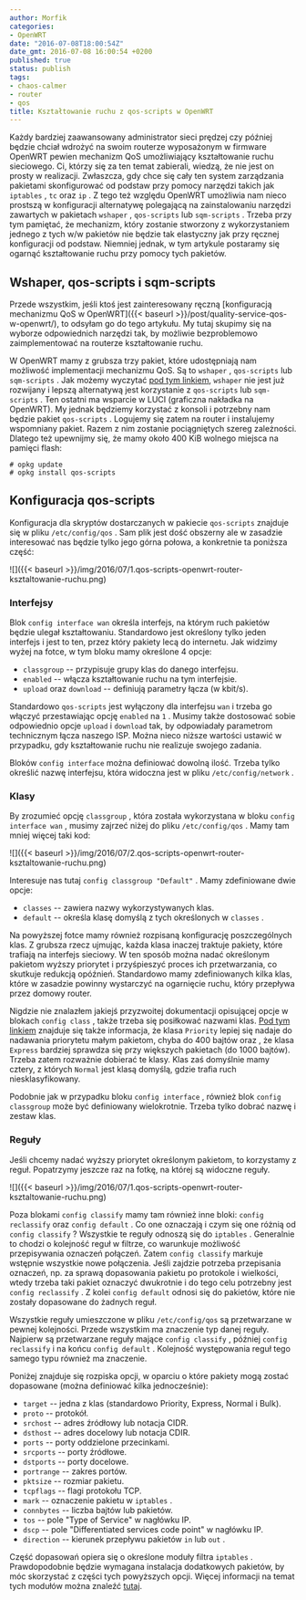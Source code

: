 ```yaml
---
author: Morfik
categories:
- OpenWRT
date: "2016-07-08T18:00:54Z"
date_gmt: 2016-07-08 16:00:54 +0200
published: true
status: publish
tags:
- chaos-calmer
- router
- qos
title: Kształtowanie ruchu z qos-scripts w OpenWRT
---
```


Każdy bardziej zaawansowany administrator sieci prędzej czy później będzie chciał wdrożyć na swoim
routerze wyposażonym w firmware OpenWRT pewien mechanizm QoS umożliwiający kształtowanie ruchu
sieciowego. Ci, którzy się za ten temat zabierali, wiedzą, że nie jest on prosty w realizacji.
Zwłaszcza, gdy chce się cały ten system zarządzania pakietami skonfigurować od podstaw przy pomocy
narzędzi takich jak `iptables` , `tc` oraz `ip` . Z tego też względu OpenWRT umożliwia nam nieco
prostszą w konfiguracji alternatywę polegającą na zainstalowaniu narzędzi zawartych w pakietach
`wshaper` , `qos-scripts` lub `sqm-scripts` . Trzeba przy tym pamiętać, że mechanizm, który zostanie
stworzony z wykorzystaniem jednego z tych w/w pakietów nie będzie tak elastyczny jak przy ręcznej
konfiguracji od podstaw. Niemniej jednak, w tym artykule postaramy się ogarnąć kształtowanie ruchu
przy pomocy tych pakietów.

<!--more-->
## Wshaper, qos-scripts i sqm-scripts

Przede wszystkim, jeśli ktoś jest zainteresowany ręczną [konfiguracją mechanizmu QoS w
OpenWRT]({{< baseurl >}}/post/quality-service-qos-w-openwrt/), to odsyłam go do tego artykułu. My
tutaj skupimy się na wyborze odpowiednich narzędzi tak, by możliwie bezproblemowo zaimplementować na
routerze kształtowanie ruchu.

W OpenWRT mamy z grubsza trzy pakiet, które udostępniają nam możliwość implementacji mechanizmu QoS.
Są to `wshaper` , `qos-scripts` lub `sqm-scripts` . Jak możemy wyczytać [pod tym
linkiem](https://wiki.openwrt.org/doc/uci/qos), `wshaper` nie jest już rozwijany i lepszą
alternatywą jest korzystanie z `qos-scripts` lub `sqm-scripts` . Ten ostatni ma wsparcie w LUCI
(graficzna nakładka na OpenWRT). My jednak będziemy korzystać z konsoli i potrzebny nam będzie
pakiet `qos-scripts` . Logujemy się zatem na router i instalujemy wspomniany pakiet. Razem z nim
zostanie pociągniętych szereg zależności. Dlatego też upewnijmy się, że mamy około 400 KiB wolnego
miejsca na pamięci flash:

    # opkg update
    # opkg install qos-scripts

## Konfiguracja qos-scripts

Konfiguracja dla skryptów dostarczanych w pakiecie `qos-scripts` znajduje się w pliku
`/etc/config/qos` . Sam plik jest dość obszerny ale w zasadzie interesować nas będzie tylko jego
górna połowa, a konkretnie ta poniższa część:

![]({{< baseurl >}}/img/2016/07/1.qos-scripts-openwrt-router-ksztaltowanie-ruchu.png)

### Interfejsy

Blok `config interface wan` określa interfejs, na którym ruch pakietów będzie ulegał kształtowaniu.
Standardowo jest określony tylko jeden interfejs i jest to ten, przez który pakiety lecą do
internetu. Jak widzimy wyżej na fotce, w tym bloku mamy określone 4 opcje:

  - `classgroup` -- przypisuje grupy klas do danego interfejsu.
  - `enabled` -- włącza kształtowanie ruchu na tym interfejsie.
  - `upload` oraz `download` -- definiują parametry łącza (w kbit/s).

Standardowo `qos-scripts` jest wyłączony dla interfejsu `wan` i trzeba go włączyć przestawiając
opcję `enabled` na `1` . Musimy także dostosować sobie odpowiednio opcje `upload` i `download` tak,
by odpowiadały parametrom technicznym łącza naszego ISP. Można nieco niższe wartości ustawić w
przypadku, gdy kształtowanie ruchu nie realizuje swojego zadania.

Bloków `config interface` można definiować dowolną ilość. Trzeba tylko określić nazwę interfejsu,
która widoczna jest w pliku `/etc/config/network` .

### Klasy

By zrozumieć opcję `classgroup` , która została wykorzystana w bloku `config interface wan` , musimy
zajrzeć niżej do pliku `/etc/config/qos` . Mamy tam mniej więcej taki kod:

![]({{< baseurl >}}/img/2016/07/2.qos-scripts-openwrt-router-ksztaltowanie-ruchu.png)

Interesuje nas tutaj `config classgroup "Default"` . Mamy zdefiniowane dwie opcje:

  - `classes` -- zawiera nazwy wykorzystywanych klas.
  - `default` -- określa klasę domyślą z tych określonych w `classes` .

Na powyższej fotce mamy również rozpisaną konfigurację poszczególnych klas. Z grubsza rzecz ujmując,
każda klasa inaczej traktuje pakiety, które trafiają na interfejs sieciowy. W ten sposób można nadać
określonym pakietom wyższy priorytet i przyśpieszyć proces ich przetwarzania, co skutkuje redukcją
opóźnień. Standardowo mamy zdefiniowanych kilka klas, które w zasadzie powinny wystarczyć na
ogarnięcie ruchu, który przepływa przez domowy router.

Nigdzie nie znalazłem jakiejś przyzwoitej dokumentacji opisującej opcje w blokach `config class` ,
także trzeba się posiłkować nazwami klas. [Pod tym
linkiem](https://wiki.openwrt.org/doc/uci/qos#types_and_groups) znajduje się także informacja, że
klasa `Priority` lepiej się nadaje do nadawania priorytetu małym pakietom, chyba do 400 bajtów oraz
, że klasa `Express` bardziej sprawdza się przy większych pakietach (do 1000 bajtów). Trzeba zatem
rozważnie dobierać te klasy. Klas zaś domyślnie mamy cztery, z których `Normal` jest klasą domyślą,
gdzie trafia ruch niesklasyfikowany.

Podobnie jak w przypadku bloku `config interface` , również blok `config classgroup` może być
definiowany wielokrotnie. Trzeba tylko dobrać nazwę i zestaw klas.

### Reguły

Jeśli chcemy nadać wyższy priorytet określonym pakietom, to korzystamy z reguł. Popatrzymy jeszcze
raz na fotkę, na której są widoczne reguły.

![]({{< baseurl >}}/img/2016/07/1.qos-scripts-openwrt-router-ksztaltowanie-ruchu.png)

Poza blokami `config classify` mamy tam również inne bloki: `config reclassify` oraz `config
default` . Co one oznaczają i czym się one różnią od `config classify` ? Wszystkie te reguły odnoszą
się do `iptables` . Generalnie to chodzi o kolejność reguł w filtrze, co warunkuje możliwość
przepisywania oznaczeń połączeń. Zatem `config classify` markuje wstępnie wszystkie nowe połączenia.
Jeśli zajdzie potrzeba przepisania oznaczeń, np. za sprawą dopasowania pakietu po protokole i
wielkości, wtedy trzeba taki pakiet oznaczyć dwukrotnie i do tego celu potrzebny jest `config
reclassify` . Z kolei `config default` odnosi się do pakietów, które nie zostały dopasowane do
żadnych reguł.

Wszystkie reguły umieszczone w pliku `/etc/config/qos` są przetwarzane w pewnej kolejności. Przede
wszystkim ma znaczenie typ danej reguły. Najpierw są przetwarzane reguły mające `config classify` ,
później `config reclassify` i na końcu `config default` . Kolejność występowania reguł tego samego
typu również ma znaczenie.

Poniżej znajduje się rozpiska opcji, w oparciu o które pakiety mogą zostać dopasowane (można
definiować kilka jednocześnie):

  - `target` -- jedna z klas (standardowo Priority, Express, Normal i Bulk).
  - `proto` -- protokół.
  - `srchost` -- adres źródłowy lub notacja CIDR.
  - `dsthost` -- adres docelowy lub notacja CDIR.
  - `ports` -- porty oddzielone przecinkami.
  - `srcports` -- porty źródłowe.
  - `dstports` -- porty docelowe.
  - `portrange` -- zakres portów.
  - `pktsize` -- rozmiar pakietu.
  - `tcpflags` -- flagi protokołu TCP.
  - `mark` -- oznaczenie pakietu w `iptables` .
  - `connbytes` -- liczba bajtów lub pakietów.
  - `tos` -- pole "Type of Service" w nagłówku IP.
  - `dscp` -- pole "Differentiated services code point" w nagłówku IP.
  - `direction` -- kierunek przepływu pakietów `in` lub `out` .

Część dopasowań opiera się o określone moduły filtra `iptables` . Prawdopodobnie będzie wymagana
instalacja dodatkowych pakietów, by móc skorzystać z części tych powyższych opcji. Więcej informacji
na temat tych modułów można znaleźć
[tutaj](http://ipset.netfilter.org/iptables-extensions.man.html).
